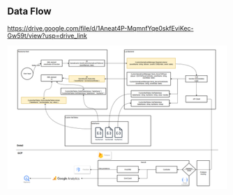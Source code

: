 ## Data Flow

https://drive.google.com/file/d/1Aneat4P-MqmnfYqe0skfEviKec-Gw59t/view?usp=drive_link

![alt text](dataflow.png)
